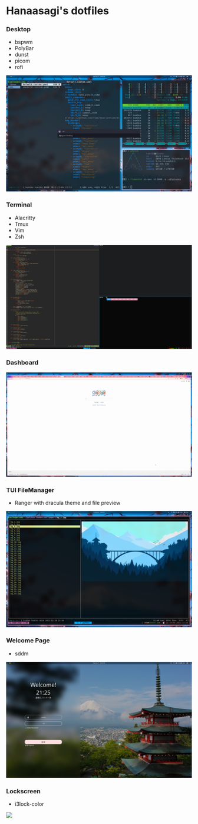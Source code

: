 # Hanaasagi's dotfiles


### Desktop

- bspwm
- PolyBar
- dunst
- picom
- rofi

![](.screenshots/wm.png)

### Terminal

- Alacritty
- Tmux
- Vim
- Zsh

![](.screenshots/terminal.png)

### Dashboard

![](.screenshots/dashboard.gif)


### TUI FileManager

- Ranger with dracula theme and file preview

![](.screenshots/ranger.png)

### Welcome Page

- sddm

![](.screenshots/welcome.png)


### Lockscreen

- i3lock-color

![](.screenshots/lockscreen.png)
